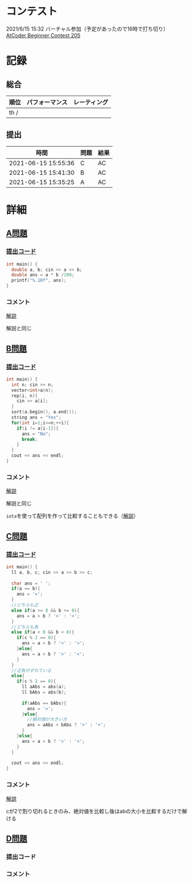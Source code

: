 # コンテスト
2021/6/15 15:32 バーチャル参加（予定があったので16時で打ち切り）<br>
[AtCoder Beginner Contest 205](https://atcoder.jp/contests/abc205)

# 記録
## 総合
|  順位  |  パフォーマンス  | レーティング |
| ---- | ---- | ---- |
|  th /   |    |  |

## 提出
|  時間  |  問題  | 結果 |
| ---- | ---- | ---- |
| 2021-06-15 15:55:36 | C | AC |
| 2021-06-15 15:41:30 | B | AC |
| 2021-06-15 15:35:25 | A | AC |


# 詳細
## [A問題](https://atcoder.jp/contests/abc205/tasks/abc205_a)
### [提出コード](https://atcoder.jp/contests/abc205/submissions/23488911)
```c++
int main() {
  double a, b; cin >> a >> b;
  double ans = a * b /100;
  printf("%.10f", ans);
}
```

### コメント
[解説](https://atcoder.jp/contests/abc205/submissions/23456894)

解説と同じ


## [B問題](https://atcoder.jp/contests/abc205/tasks/abc205_b)
### [提出コード](https://atcoder.jp/contests/abc205/submissions/23489019)
```c++
int main() {
  int n; cin >> n;
  vector<int>a(n);
  rep(i, n){
    cin >> a[i];
  }
  sort(a.begin(), a.end());
  string ans = "Yes";
  for(int i=1;i<=n;++i){
    if(i != a[i-1]){
      ans = "No";
      break;
    }
  }
  cout << ans << endl;
}
```

### コメント
[解説](https://atcoder.jp/contests/abc205/submissions/23457300)

解説と同じ

```iota```を使って配列を作って比較することもできる（[解説](https://atcoder.jp/contests/abc205/submissions/23457341)）


## [C問題](https://atcoder.jp/contests/abc205/tasks/abc205_c)
### [提出コード](https://atcoder.jp/contests/abc205/submissions/23489283)
```c++
int main() {
  ll a, b, c; cin >> a >> b >> c;
  
  char ans = ' ';
  if(a == b){
    ans = '=';
  }
  //どちらも正
  else if(a >= 0 && b >= 0){
    ans = a > b ? '>' : '<';  
  }
  //どちらも負
  else if(a < 0 && b < 0){
    if(c % 2 == 0){
      ans = a > b ? '<' : '>';
    }else{
      ans = a > b ? '>' : '<';
    }
  }
  //正負がずれている
  else{
    if(c % 2 == 0){
      ll aAbs = abs(a);
      ll bAbs = abs(b);
 
      if(aAbs == bAbs){
        ans = '=';
      }else{
        //絶対値が大きい方
        ans = aAbs > bAbs ? '>' : '<';
      }
    }else{
      ans = a > b ? '>' : '<'; 
    }
  }
  
  cout << ans << endl;
}
```

### コメント
[解説](https://atcoder.jp/contests/abc205/submissions/23457963)

cが2で割り切れるときのみ、絶対値を比較し後はabの大小を比較するだけで解ける


## [D問題]()
### 提出コード

### コメント
